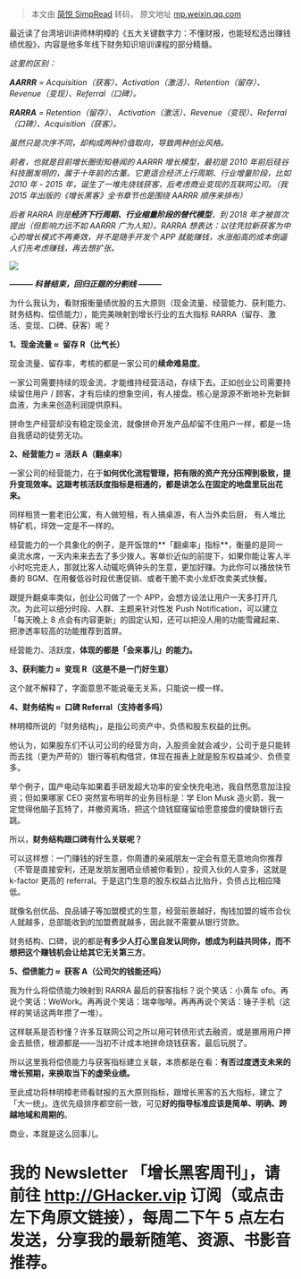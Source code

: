 > 本文由 [简悦 SimpRead](http://ksria.com/simpread/) 转码， 原文地址 [mp.weixin.qq.com](https://mp.weixin.qq.com/s/CK_DraKZihhs0b4w7h6F-g)

最近读了台湾培训讲师林明樟的《五大关键数字力：不懂财报，也能轻松选出赚钱绩优股》，内容是他多年线下财务知识培训课程的部分精髓。

_这里的区别：_

_**AARRR** = Acquisition（获客）、Activation（激活）、Retention（留存）、Revenue（变现）、Referral（口碑）。_

_**RARRA** = Retention（留存）、 Activation（激活）、Revenue（变现）、Referral（口碑）、Acquisition（获客）。_

_虽然只是次序不同，却构成两种价值取向，导致两种创业风格。_

_前者，也就是目前增长圈街知巷闻的 AARRR 增长模型，最初是 2010 年前后硅谷科技圈发明的，属于十年前的古董。它更适合经济上行周期、行业增量阶段，比如 2010 年 - 2015 年，诞生了一堆先烧钱获客，后考虑商业变现的互联网公司。（我 2015 年出版的《增长黑客》全书章节也是围绕 AARRR 顺序来排布）_

_后者 RARRA 则是**经济下行周期、行业缩量阶段的替代模型**，到 2018 年才被首次提出（但影响力远不如 AARRR 广为人知）。RARRA 想表达：以往凭拉新获客为中心的增长模式不再奏效，并不是随手开发个 APP 就能赚钱，水涨船高的成本倒逼人们先考虑赚钱，再去想扩张。_

![](https://mmbiz.qpic.cn/mmbiz_png/ichA57Ls2O4r2n9vuibwsNqBD5kuPLl6icLBPVsUI5fb7HJFQeiagiaibEs5a0G1K4R1BzvroGheDmicOwcZ6FiaGjZSlw/640?wx_fmt=png)

_**——— 科普结束，回归正题的分割线 ———**_

为什么我认为，看财报衡量绩优股的五大原则（现金流量、经营能力、获利能力、财务结构、偿债能力），能完美映射到增长行业的五大指标 RARRA（留存、激活、变现、口碑、获客）呢？

**1、现金流量 ≈  留存 R（比气长）**

现金流量、留存率，考核的都是一家公司的**续命难易度**。

一家公司需要持续的现金流，才能维持经营活动，存续下去。正如创业公司需要持续留住用户 / 顾客，才有后续的想象空间，有人接盘。核心是源源不断地补充新鲜血液，为未来创造利润提供原料。

拼命生产经营却没有稳定现金流，就像拼命开发产品却留不住用户一样，都是一场自我感动的徒劳无功。

**2、经营能力 ≈  活跃 A（翻桌率）**

一家公司的经营能力，在于**如何优化流程管理，把有限的资产充分压榨到极致，提升变现效率。**这跟考核活跃度指标是相通的，都是讲**怎么在固定的地盘里玩出花来。**

同样租赁一套老旧公寓，有人做短租，有人搞桌游，有人当外卖后厨， 有人堆比特矿机，坪效一定是不一样的。

经营能力的一个具象化的例子，是开饭馆的**「翻桌率」指标**，衡量的是同一桌流水席，一天内来来去去了多少拨人。客单价近似的前提下，如果你能让客人半小时吃完走人，那就比客人动辄吃俩钟头的生意，更加好赚。为此你可以播放快节奏的 BGM、在用餐低谷时段优惠促销、或者干脆不卖小龙虾改卖美式快餐。

跟提升翻桌率类似，创业公司做了一个 APP，会想方设法让用户一天多打开几次。为此可以细分时段、人群、主题来针对性发 Push Notification，可以建立「每天晚上 8 点会有内容更新」的固定认知，还可以把没人用的功能雪藏起来、把渗透率较高的功能推荐到首屏。

经营能力、活跃度，**体现的都是「会来事儿」的能力。**

**3、获利能力 ≈  变现 R（这是不是一门好生意）**

这个就不解释了，字面意思不能说毫无关系，只能说一模一样。

**4、财务结构 ≈  口碑 Referral（支持者多吗）**

林明樟所说的「财务结构」，是指公司资产中，负债和股东权益的比例。

他认为，如果股东们不认可公司的经营方向，入股资金就会减少，公司于是只能转而去找（更为严苛的）银行等机构借贷，体现在报表上就是股东权益减少、负债变多。

举个例子，国产电动车如果着手研发超大功率的安全快充电池，我自然愿意加注投资；但如果哪家 CEO 突然宣布明年的业务目标是：学 Elon Musk 造火箭，我一定觉得他脑子瓦特了，并撤资离场，把这个烧钱窟窿留给愿意接盘的傻缺银行去跳。

所以，**财务结构跟口碑有什么关联呢？**

可以这样想：一门赚钱的好生意，你周遭的亲戚朋友一定会有意无意地向你推荐（不管是直接安利，还是发朋友圈晒业绩被你看到），投资入伙的人变多，这就是 k-factor 更高的 referral。于是这门生意的股东权益占比抬升，负债占比相应降低。

就像名创优品、良品铺子等加盟模式的生意，经营前景越好，掏钱加盟的城市合伙人就越多，总部能收到的加盟费就越多，因此就不需要从银行贷款。

财务结构、口碑，说的都是**有多少人打心里自发认同你，想成为利益共同体，而不想把这个赚钱机会让给其它无关第三方**。

**5、偿债能力 ≈  获客 A（公司欠的钱能还吗）**

我为什么将偿债能力映射到 RARRA 最后的获客指标？说个笑话：小黄车 ofo。再说个笑话：WeWork。再再说个笑话：瑞幸咖啡。再再再说个笑话：锤子手机（这样的笑话这两年攒了一堆）。

这样联系是否秒懂？许多互联网公司之所以用可转债形式去融资，或是挪用用户押金去抵债，根源都是——当初不计成本地拼命烧钱获客，最后玩脱了。

所以这里我将偿债能力与获客指标建立关联，本质都是在看：**有否过度透支未来的增长预期，来换取当下的虚荣业绩。**

至此成功将林明樟老师看财报的五大原则指标，跟增长黑客的五大指标，建立了「大一统」。连优先级排序都空前一致，可见**好的指导标准应该是简单、明确、跨越地域和周期的**。

商业，本就是这么回事儿。

# 我的 Newsletter 「增长黑客周刊」，请前往 http://GHacker.vip 订阅（或点击左下角原文链接），每周二下午 5 点左右发送，分享我的最新随笔、资源、书影音推荐。